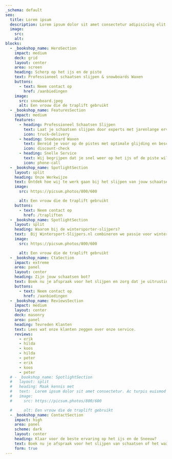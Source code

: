 ```yaml
---
_schema: default
seo:
  title: Lorem ipsum
  description: Lorem ipsum dolor sit amet consectetur adipisicing elit. Quisquam, quos.
  image:
    src:
    alt:
blocks:
  - _bookshop_name: HeroSection
    impact: medium
    deck: grid
    layout: center
    area: screen
    heading: Scherp op het ijs en de piste
    text: Professioneel schaatsen slijpen & snowboards Waxen
    buttons:
      - text: Neem contact op
        href: /aanbiedingen
    image:   
      src: snowboard.jpeg
      alt: Een vrouw die de traplift gebruikt
  - _bookshop_name: FeaturesSection
    impact: medium
    features:
      - heading: Professioneel Schaatsen Slijpen
        text: Laat je schaatsen slijpen door experts met jarenlange ervaring. Onze precisietechnieken zorgen voor de perfecte snede.
        icon: truck-delivery
      - heading: Snowboard Waxen
        text: Bereid je voor op de pistes met optimale glijding en bescherming van je board, zodat jij het maximale uit je snowboardseizoen haalt.
        icon: discount-check
      - heading: Snelle Service
        text: Wij begrijpen dat je snel weer op het ijs of de piste wilt staan. Daarom zijn ze binnen 40min al weer klaar, zodat je niet lang hoeft te wachten.
        icon: phone-call
  - _bookshop_name: SpotlightSection
    layout: split
    heading: Onze Werkwijze
    text: Ontdek hoe wij te werk gaan bij het slijpen van jouw schaatsen en het waxen van je snowboard. Van inspectie tot afwerking, wij zorgen voor een zorgvuldige behandeling van jouw uitrusting, met gebruik van de nieuwste technieken en materialen.
    image:
      src: https://picsum.photos/800/600

      alt: Een vrouw die de traplift gebruikt
    buttons:
      - text: Neem contact op
        href: /trapliften
  - _bookshop_name: SpotlightSection
    layout: split
    heading: Waarom bij de wintersporter-slijpers?
    text:  Bij Wintersport-Slijpers.nl combineren we passie voor wintersport met vakmanschap in het slijpen van schaatsen en waxen van snowboards. Met meer dan 12 jaar ervaring bieden wij een service van topkwaliteit die ervoor zorgt dat jouw uitrusting in optimale conditie is. Ons doel is om elke wintersportliefhebber met het beste materiaal op het ijs of de sneeuw te krijgen.
    image:
      src: https://picsum.photos/800/600

      alt: Een vrouw die de traplift gebruikt
  - _bookshop_name: CtaSection
    impact: extreme
    area: panel
    layout: center
    heading: Zijn jouw schaatsen bot?
    text: Boek nu je afspraak voor het slijpen en zorg dat je uitrusting in topconditie is voor je volgende avontuur. 
    buttons:
      - text: Neem contact op
        href: /aanbiedingen
  - _bookshop_name: ReviewsSection
    impact: medium
    layout: center
    deck: masonry
    area: panel
    heading: Tevreden Klanten
    text: Lees wat onze klanten zeggen over onze service.
    reviews:
      - erik
      - hilda
      - koos
      - hilda
      - peter
      - erik
      - koos
      - peter
  # - _bookshop_name: SpotlightSection
  #   layout: split
  #   heading: Maak kennis met
  #   text:  Lorem ipsum dolor sit amet consectetur. Ac turpis euismod pellentesque tempor sed augue. Nam tellus id diam suspendisse vulputate. Lorem ipsum dolor sit amet consectetur. Ac turpis euismod pellentesque tempor sed augue. Nam tellus id diam suspendisse vulputate.
  #   image:
  #     src: https://picsum.photos/800/600

  #     alt: Een vrouw die de traplift gebruikt
  - _bookshop_name: ContactSection
    impact: high
    area: panel
    scheme: dark
    layout: center
    heading: Klaar voor de beste ervaring op het ijs en de Sneeuw?
    text: Boek nu je afspraak voor het slijpen van schaatsen of het waxen van je snowboard en zorg dat je uitrusting in topconditie is voor je volgende avontuur.
    form: true
---
```

